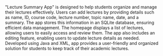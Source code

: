 "Lecture Summary App" is designed to help students organize and manage their lectures effectively. Users can add lectures by providing details such as name, ID, course code, lecture number, topic name, date, and a summary. The app stores this information in an SQLite database, ensuring efficient data management. The homepage displays a list of lectures, allowing users to easily access and review them. The app also includes an editing feature, enabling users to update lecture details as needed. Developed using Java and XML, app provides a user-friendly and organized solution for students to keep track of their academic lectures.

